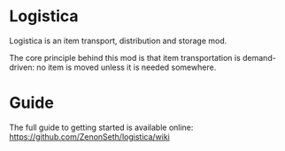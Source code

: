 # Logistica

Logistica is an item transport, distribution and storage mod.

The core principle behind this mod is that item transportation is demand-driven: no item is moved unless it is needed somewhere.

# Guide
The full guide to getting started is available online: https://github.com/ZenonSeth/logistica/wiki
